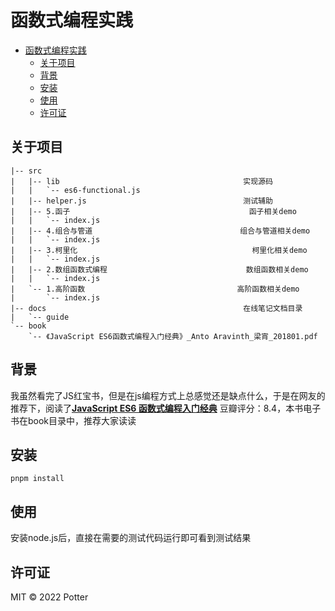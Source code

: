 # 函数式编程实践

- [函数式编程实践](#函数式编程实践)
	- [关于项目](#关于项目)
	- [背景](#背景)
	- [安装](#安装)
	- [使用](#使用)
	- [许可证](#许可证)

## 关于项目

```
|-- src
|   |-- lib											实现源码
|   |   `-- es6-functional.js		
|   |-- helper.js									测试辅助
|   |-- 5.函子									 	函子相关demo
|   |   `-- index.js
|   |-- 4.组合与管道						 			组合与管道相关demo
|   |   `-- index.js
|   |-- 3.柯里化								 		柯里化相关demo
|   |   `-- index.js
|   |-- 2.数组函数式编程				  				数组函数相关demo
|   |   `-- index.js
|   `-- 1.高阶函数							 		高阶函数相关demo
|       `-- index.js
|-- docs											在线笔记文档目录
|   `-- guide
`-- book											
    `-- 《JavaScript ES6函数式编程入门经典》_Anto Aravinth_梁宵_201801.pdf
```

## 背景

我虽然看完了JS红宝书，但是在js编程方式上总感觉还是缺点什么，于是在网友的推荐下，阅读了[**JavaScript ES6 函数式编程入门经典**](https://book.douban.com/subject/30180100/) 豆瓣评分：8.4，本书电子书在book目录中，推荐大家读读

## 安装

```
pnpm install
```

## 使用

安装node.js后，直接在需要的测试代码运行即可看到测试结果

## 许可证

MIT © 2022 Potter
